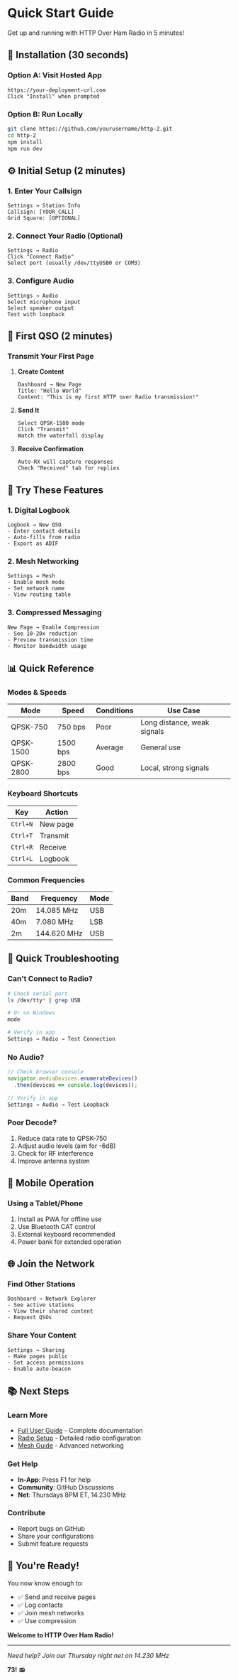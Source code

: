 # Quick Start Guide

Get up and running with HTTP Over Ham Radio in 5 minutes!

## 🚀 Installation (30 seconds)

### Option A: Visit Hosted App
```
https://your-deployment-url.com
Click "Install" when prompted
```

### Option B: Run Locally
```bash
git clone https://github.com/yourusername/http-2.git
cd http-2
npm install
npm run dev
```

## ⚙️ Initial Setup (2 minutes)

### 1. Enter Your Callsign
```
Settings → Station Info
Callsign: [YOUR_CALL]
Grid Square: [OPTIONAL]
```

### 2. Connect Your Radio (Optional)
```
Settings → Radio
Click "Connect Radio"
Select port (usually /dev/ttyUSB0 or COM3)
```

### 3. Configure Audio
```
Settings → Audio
Select microphone input
Select speaker output
Test with loopback
```

## 📡 First QSO (2 minutes)

### Transmit Your First Page

1. **Create Content**
   ```
   Dashboard → New Page
   Title: "Hello World"
   Content: "This is my first HTTP over Radio transmission!"
   ```

2. **Send It**
   ```
   Select QPSK-1500 mode
   Click "Transmit"
   Watch the waterfall display
   ```

3. **Receive Confirmation**
   ```
   Auto-RX will capture responses
   Check "Received" tab for replies
   ```

## 🎯 Try These Features

### 1. Digital Logbook
```
Logbook → New QSO
- Enter contact details
- Auto-fills from radio
- Export as ADIF
```

### 2. Mesh Networking
```
Settings → Mesh
- Enable mesh mode
- Set network name
- View routing table
```

### 3. Compressed Messaging
```
New Page → Enable Compression
- See 10-20x reduction
- Preview transmission time
- Monitor bandwidth usage
```

## 📊 Quick Reference

### Modes & Speeds

| Mode | Speed | Conditions | Use Case |
|------|-------|------------|----------|
| QPSK-750 | 750 bps | Poor | Long distance, weak signals |
| QPSK-1500 | 1500 bps | Average | General use |
| QPSK-2800 | 2800 bps | Good | Local, strong signals |

### Keyboard Shortcuts

| Key | Action |
|-----|--------|
| `Ctrl+N` | New page |
| `Ctrl+T` | Transmit |
| `Ctrl+R` | Receive |
| `Ctrl+L` | Logbook |

### Common Frequencies

| Band | Frequency | Mode |
|------|-----------|------|
| 20m | 14.085 MHz | USB |
| 40m | 7.080 MHz | LSB |
| 2m | 144.620 MHz | USB |

## 🔧 Quick Troubleshooting

### Can't Connect to Radio?
```bash
# Check serial port
ls /dev/tty* | grep USB

# Or on Windows
mode

# Verify in app
Settings → Radio → Test Connection
```

### No Audio?
```javascript
// Check browser console
navigator.mediaDevices.enumerateDevices()
  .then(devices => console.log(devices));

// Verify in app
Settings → Audio → Test Loopback
```

### Poor Decode?
1. Reduce data rate to QPSK-750
2. Adjust audio levels (aim for -6dB)
3. Check for RF interference
4. Improve antenna system

## 📱 Mobile Operation

### Using a Tablet/Phone
1. Install as PWA for offline use
2. Use Bluetooth CAT control
3. External keyboard recommended
4. Power bank for extended operation

## 🌐 Join the Network

### Find Other Stations
```
Dashboard → Network Explorer
- See active stations
- View their shared content
- Request QSOs
```

### Share Your Content
```
Settings → Sharing
- Make pages public
- Set access permissions
- Enable auto-beacon
```

## 📚 Next Steps

### Learn More
- [Full User Guide](USER_GUIDE.md) - Complete documentation
- [Radio Setup](RADIO_SETUP.md) - Detailed radio configuration
- [Mesh Guide](MESH_GUIDE.md) - Advanced networking

### Get Help
- **In-App**: Press F1 for help
- **Community**: GitHub Discussions
- **Net**: Thursdays 8PM ET, 14.230 MHz

### Contribute
- Report bugs on GitHub
- Share your configurations
- Submit feature requests

## 🎉 You're Ready!

You now know enough to:
- ✅ Send and receive pages
- ✅ Log contacts
- ✅ Join mesh networks
- ✅ Use compression

**Welcome to HTTP Over Ham Radio!**

---

*Need help? Join our Thursday night net on 14.230 MHz*

**73!** 📻